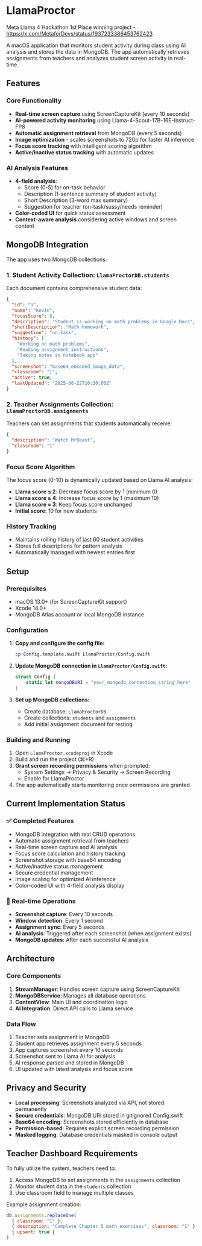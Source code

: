 # LlamaProctor

Meta Llama 4 Hackathon 1st Place winning project - https://x.com/MetaforDevs/status/1937233386453762423

A macOS application that monitors student activity during class using AI analysis and stores the data in MongoDB. The app automatically retrieves assignments from teachers and analyzes student screen activity in real-time.

## Features

### Core Functionality
- **Real-time screen capture** using ScreenCaptureKit (every 10 seconds)
- **AI-powered activity monitoring** using Llama-4-Scout-17B-16E-Instruct-FP8
- **Automatic assignment retrieval** from MongoDB (every 5 seconds)
- **Image optimization** - scales screenshots to 720p for faster AI inference
- **Focus score tracking** with intelligent scoring algorithm
- **Active/inactive status tracking** with automatic updates

### AI Analysis Features
- **4-field analysis**:
  - Score (0-5) for on-task behavior
  - Description (1-sentence summary of student activity)
  - Short Description (3-word max summary)
  - Suggestion for teacher (on-task/sussy/needs reminder)
- **Color-coded UI** for quick status assessment
- **Context-aware analysis** considering active windows and screen content

## MongoDB Integration

The app uses two MongoDB collections:

### 1. Student Activity Collection: `LlamaProctorDB.students`
Each document contains comprehensive student data:

```json
{
  "id": "1",
  "name": "Kevin",
  "focusScore": 8,
  "description": "Student is working on math problems in Google Docs",
  "shortDescription": "Math homework",
  "suggestion": "on-task",
  "history": [
    "Working on math problems",
    "Reading assignment instructions",
    "Taking notes in notebook app"
  ],
  "screenshot": "base64_encoded_image_data",
  "classroom": "1",
  "active": true,
  "lastUpdated": "2025-06-22T10:30:00Z"
}
```

### 2. Teacher Assignments Collection: `LlamaProctorDB.assignments`
Teachers can set assignments that students automatically receive:

```json
{
  "description": "Watch MrBeast",
  "classroom": "1"
}
```

### Focus Score Algorithm

The focus score (0-10) is dynamically updated based on Llama AI analysis:
- **Llama score ≤ 2**: Decrease focus score by 1 (minimum 0) 
- **Llama score ≥ 4**: Increase focus score by 1 (maximum 10)
- **Llama score = 3**: Keep focus score unchanged
- **Initial score**: 10 for new students

### History Tracking
- Maintains rolling history of last 60 student activities
- Stores full descriptions for pattern analysis
- Automatically managed with newest entries first

## Setup

### Prerequisites
- macOS 13.0+ (for ScreenCaptureKit support)
- Xcode 14.0+
- MongoDB Atlas account or local MongoDB instance

### Configuration

1. **Copy and configure the config file:**
   ```bash
   cp Config.template.swift LlamaProctor/Config.swift
   ```

2. **Update MongoDB connection in `LlamaProctor/Config.swift`:**
   ```swift
   struct Config {
       static let mongoDBURI = "your_mongodb_connection_string_here"
   }
   ```

3. **Set up MongoDB collections:**
   - Create database: `LlamaProctorDB`
   - Create collections: `students` and `assignments`
   - Add initial assignment document for testing

### Building and Running

1. Open `LlamaProctor.xcodeproj` in Xcode
2. Build and run the project (⌘+R)
3. **Grant screen recording permissions** when prompted:
   - System Settings → Privacy & Security → Screen Recording
   - Enable for LlamaProctor
4. The app automatically starts monitoring once permissions are granted

## Current Implementation Status

### ✅ Completed Features
- MongoDB integration with real CRUD operations
- Automatic assignment retrieval from teachers
- Real-time screen capture and AI analysis  
- Focus score calculation and history tracking
- Screenshot storage with base64 encoding
- Active/inactive status management
- Secure credential management
- Image scaling for optimized AI inference
- Color-coded UI with 4-field analysis display

### 🔄 Real-time Operations
- **Screenshot capture**: Every 10 seconds
- **Window detection**: Every 1 second  
- **Assignment sync**: Every 5 seconds
- **AI analysis**: Triggered after each screenshot (when assignment exists)
- **MongoDB updates**: After each successful AI analysis

## Architecture

### Core Components
1. **StreamManager**: Handles screen capture using ScreenCaptureKit
2. **MongoDBService**: Manages all database operations
3. **ContentView**: Main UI and coordination logic
4. **AI Integration**: Direct API calls to Llama service

### Data Flow
1. Teacher sets assignment in MongoDB
2. Student app retrieves assignment every 5 seconds
3. App captures screenshot every 10 seconds  
4. Screenshot sent to Llama AI for analysis
5. AI response parsed and stored in MongoDB
6. UI updated with latest analysis and focus score

## Privacy and Security

- **Local processing**: Screenshots analyzed via API, not stored permanently
- **Secure credentials**: MongoDB URI stored in gitignored Config.swift
- **Base64 encoding**: Screenshots stored efficiently in database
- **Permission-based**: Requires explicit screen recording permission
- **Masked logging**: Database credentials masked in console output

## Teacher Dashboard Requirements

To fully utilize the system, teachers need to:
1. Access MongoDB to set assignments in the `assignments` collection
2. Monitor student data in the `students` collection  
3. Use classroom field to manage multiple classes

Example assignment creation:
```javascript
db.assignments.replaceOne(
  { classroom: "1" },
  { description: "Complete Chapter 5 math exercises", classroom: "1" },
  { upsert: true }
)
```
